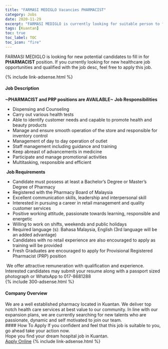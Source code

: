 ```yaml
---
title: "FARMASI MEDIGLO Vacancies PHARMACIST" 
category: Jobs 
date: 2020-11-29 
excerpt: "FARMASI MEDIGLO is currently looking for suitable person to fill in the PHARMACIST which positioned at Kuantan" 
tags: [Kuantan] 
toc: true 
toc_label: TOC 
toc_icon: "fire" 
--- 
```


<p>FARMASI MEDIGLO is looking for new potential candidates to fill in for <b>PHARMACIST</b> position. If you currently looking for new healthcare job opportunities and qualified with the job desc, feel free to apply this job.
</p>{% include link-adsense.html %} 
<div><div><div><h4>Job Description</h4></div></div><div><div><span><div><div><strong>~PHARMACIST and PRP positions are AVAILABLE~</strong>&#160;<strong>Job Responsibilities</strong><ul><li>Dispensing and Counseling</li><li>Carry out various health tests</li><li>Able to identify customer needs and capable to promote health and beauty products</li><li>Manage and ensure smooth operation of the store and responsible for inventory control</li><li>Management of day to day operation of outlet</li><li>Staff management including guidance and training</li><li>Keep abreast of advancements in medicine</li><li>Participate and manage promotional activities</li><li>Multitasking, responsible and efficient</li></ul>&#160;<strong>Job Requirements</strong><ul><li>Candidate must possess at least a Bachelor&#8217;s Degree or Master&#8217;s Degree of Pharmacy</li><li>Registered with the Pharmacy Board of Malaysia</li><li>Excellent communication skills, leadership and interpersonal skill</li><li>Interested in pursuing a career in retail management and quality customer services</li><li>Positive working attitude, passionate towards learning, responsible and energetic</li><li>Willing to work on shifts, weekends and public holidays</li><li>Required language (s): Bahasa Malaysia, English (3rd language will be an added advantage)</li><li>Candidates with no retail experience are also encouraged to apply as training will be provided</li><li>Fresh Graduates are encouraged to apply for Provisional Registered Pharmacist (PRP) position&#160;</li></ul>&#160;We offer attractive remuneration with qualification and experience. Interested candidates may submit your resume along with a passport sized photograph or WhatsApp to 017-8681288</div></div></span></div></div></div> 
{% include 300-adsense.html %} 
<div><div><div><h4>Company Overview</h4></div></div><div><div><span><div><div>
<div>
		We are a well established pharmacy located in Kuantan. We deliver top notch health care services at best value to our community. In line with our expansion plans, we are currently searching for new talents who are passionate, dynamic and self motivated to join our team.</div>
</div></div></span></div></div></div> 
#### How To Apply 
If you confident and feel that this job is suitable to you, go ahead take your action now. <br/> 
Hope you find your dream hospital job in Kuantan. <br/> 
<a href="https://www.jobstreet.com.my/en/job/pharmacist-4426647?jobId=jobstreet-my-job-4426647&sectionRank=20&token=0~af1a4e09-d664-4585-867a-9356762ed83a&fr=SRP%20View%20In%20New%20Ta" class="btn btn--warning" target="_blank" rel="nofollow noopenner">Apply Online</a> 
{% include link-adsense.html %} 
